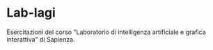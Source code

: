 # Lab-Iagi

Esercitazioni del corso "Laboratorio di intelligenza artificiale e grafica interattiva" di Sapienza. 
